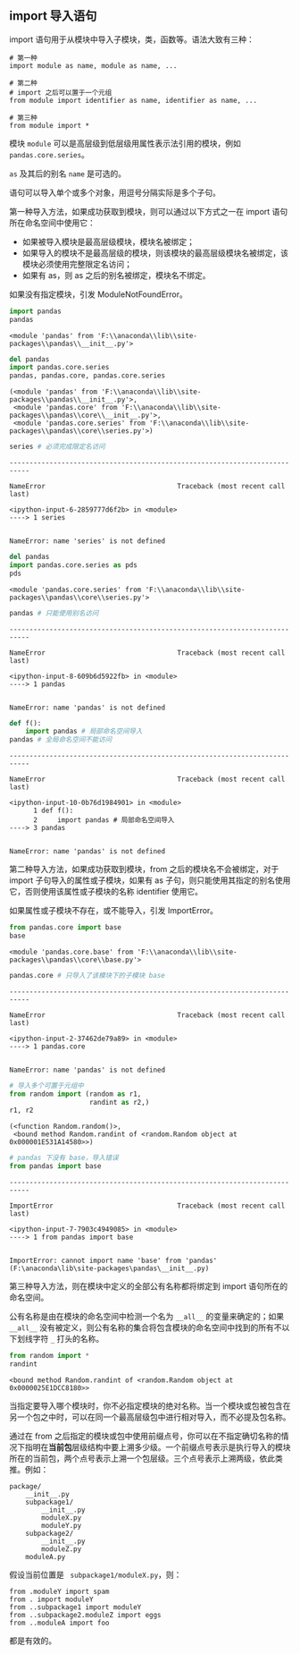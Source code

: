## import 导入语句

import 语句用于从模块中导入子模块，类，函数等。语法大致有三种：
```
# 第一种
import module as name, module as name, ...

# 第二种
# import 之后可以置于一个元组
from module import identifier as name, identifier as name, ...

# 第三种
from module import *
```

模块 `module` 可以是高层级到低层级用属性表示法引用的模块，例如 `pandas.core.series`。

`as` 及其后的别名 `name` 是可选的。

语句可以导入单个或多个对象，用逗号分隔实际是多个子句。

第一种导入方法，如果成功获取到模块，则可以通过以下方式之一在 import 语句所在命名空间中使用它：
- 如果被导入模块是最高层级模块，模块名被绑定；
- 如果导入的模块不是最高层级的模块，则该模块的最高层级模块名被绑定，该模块必须使用完整限定名访问；
- 如果有 as，则 as 之后的别名被绑定，模块名不绑定。

如果没有指定模块，引发 ModuleNotFoundError。


```python
import pandas
pandas
```




    <module 'pandas' from 'F:\\anaconda\\lib\\site-packages\\pandas\\__init__.py'>




```python
del pandas
import pandas.core.series
pandas, pandas.core, pandas.core.series
```




    (<module 'pandas' from 'F:\\anaconda\\lib\\site-packages\\pandas\\__init__.py'>,
     <module 'pandas.core' from 'F:\\anaconda\\lib\\site-packages\\pandas\\core\\__init__.py'>,
     <module 'pandas.core.series' from 'F:\\anaconda\\lib\\site-packages\\pandas\\core\\series.py'>)




```python
series # 必须完成限定名访问
```


    ---------------------------------------------------------------------------

    NameError                                 Traceback (most recent call last)

    <ipython-input-6-2859777d6f2b> in <module>
    ----> 1 series
    

    NameError: name 'series' is not defined



```python
del pandas
import pandas.core.series as pds
pds
```




    <module 'pandas.core.series' from 'F:\\anaconda\\lib\\site-packages\\pandas\\core\\series.py'>




```python
pandas # 只能使用别名访问
```


    ---------------------------------------------------------------------------

    NameError                                 Traceback (most recent call last)

    <ipython-input-8-609b6d5922fb> in <module>
    ----> 1 pandas
    

    NameError: name 'pandas' is not defined



```python
def f():
    import pandas # 局部命名空间导入
pandas # 全局命名空间不能访问
```


    ---------------------------------------------------------------------------

    NameError                                 Traceback (most recent call last)

    <ipython-input-10-0b76d1984901> in <module>
          1 def f():
          2     import pandas # 局部命名空间导入
    ----> 3 pandas
    

    NameError: name 'pandas' is not defined


第二种导入方法，如果成功获取到模块，from 之后的模块名不会被绑定，对于 import 子句导入的属性或子模块，如果有 as 子句，则只能使用其指定的别名使用它，否则使用该属性或子模块的名称 identifier 使用它。

如果属性或子模块不存在，或不能导入，引发 ImportError。


```python
from pandas.core import base
base
```




    <module 'pandas.core.base' from 'F:\\anaconda\\lib\\site-packages\\pandas\\core\\base.py'>




```python
pandas.core # 只导入了该模块下的子模块 base
```


    ---------------------------------------------------------------------------

    NameError                                 Traceback (most recent call last)

    <ipython-input-2-37462de79a89> in <module>
    ----> 1 pandas.core
    

    NameError: name 'pandas' is not defined



```python
# 导入多个可置于元组中
from random import (random as r1,
                    randint as r2,)
r1, r2
```




    (<function Random.random()>,
     <bound method Random.randint of <random.Random object at 0x000001E531A14580>>)




```python
# pandas 下没有 base，导入错误
from pandas import base 
```


    ---------------------------------------------------------------------------

    ImportError                               Traceback (most recent call last)

    <ipython-input-7-7903c4949085> in <module>
    ----> 1 from pandas import base
    

    ImportError: cannot import name 'base' from 'pandas' (F:\anaconda\lib\site-packages\pandas\__init__.py)


第三种导入方法，则在模块中定义的全部公有名称都将绑定到 import 语句所在的命名空间。

公有名称是由在模块的命名空间中检测一个名为 `__all__` 的变量来确定的；如果 `__all__` 没有被定义，则公有名称的集合将包含模块的命名空间中找到的所有不以下划线字符 `_` 打头的名称。


```python
from random import *
randint
```




    <bound method Random.randint of <random.Random object at 0x0000025E1DCC8180>>



当指定要导入哪个模块时，你不必指定模块的绝对名称。当一个模块或包被包含在另一个包之中时，可以在同一个最高层级包中进行相对导入，而不必提及包名称。

通过在 from 之后指定的模块或包中使用前缀点号，你可以在不指定确切名称的情况下指明在**当前包**层级结构中要上溯多少级。一个前缀点号表示是执行导入的模块所在的当前包，两个点号表示上溯一个包层级。三个点号表示上溯两级，依此类推。例如：
```
package/
    __init__.py
    subpackage1/
        __init__.py
        moduleX.py
        moduleY.py
    subpackage2/
        __init__.py
        moduleZ.py
    moduleA.py
```
假设当前位置是 ` subpackage1/moduleX.py`，则：
```
from .moduleY import spam
from . import moduleY
from ..subpackage1 import moduleY
from ..subpackage2.moduleZ import eggs
from ..moduleA import foo
```
都是有效的。

